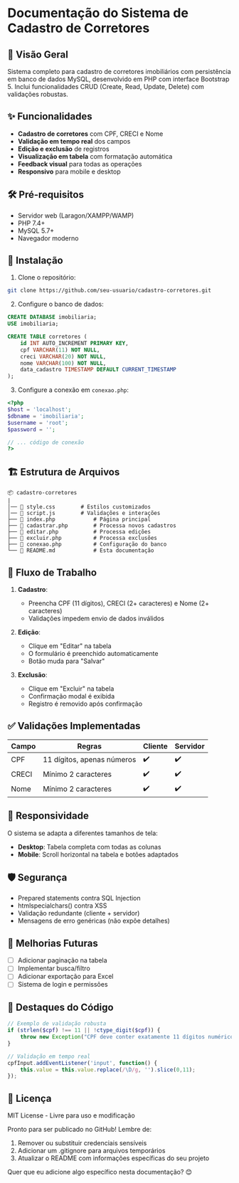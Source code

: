 # Documentação do Sistema de Cadastro de Corretores

## 📝 Visão Geral
Sistema completo para cadastro de corretores imobiliários com persistência em banco de dados MySQL, desenvolvido em PHP com interface Bootstrap 5. Inclui funcionalidades CRUD (Create, Read, Update, Delete) com validações robustas.

## ✨ Funcionalidades
- **Cadastro de corretores** com CPF, CRECI e Nome
- **Validação em tempo real** dos campos
- **Edição e exclusão** de registros
- **Visualização em tabela** com formatação automática
- **Feedback visual** para todas as operações
- **Responsivo** para mobile e desktop

## 🛠️ Pré-requisitos
- Servidor web (Laragon/XAMPP/WAMP)
- PHP 7.4+
- MySQL 5.7+
- Navegador moderno

## 🚀 Instalação
1. Clone o repositório:
```bash
git clone https://github.com/seu-usuario/cadastro-corretores.git
```

2. Configure o banco de dados:
```sql
CREATE DATABASE imobiliaria;
USE imobiliaria;

CREATE TABLE corretores (
    id INT AUTO_INCREMENT PRIMARY KEY,
    cpf VARCHAR(11) NOT NULL,
    creci VARCHAR(20) NOT NULL,
    nome VARCHAR(100) NOT NULL,
    data_cadastro TIMESTAMP DEFAULT CURRENT_TIMESTAMP
);
```

3. Configure a conexão em `conexao.php`:
```php
<?php
$host = 'localhost';
$dbname = 'imobiliaria';
$username = 'root';
$password = '';

// ... código de conexão
?>
```

## 🏗️ Estrutura de Arquivos
```
📦 cadastro-corretores
|
│── 📜 style.css        # Estilos customizados
│── 📜 script.js        # Validações e interações
├── 📜 index.php            # Página principal
├── 📜 cadastrar.php        # Processa novos cadastros
├── 📜 editar.php           # Processa edições
├── 📜 excluir.php          # Processa exclusões
├── 📜 conexao.php          # Configuração do banco
└── 📜 README.md            # Esta documentação
```

## 🔄 Fluxo de Trabalho
1. **Cadastro**:
   - Preencha CPF (11 dígitos), CRECI (2+ caracteres) e Nome (2+ caracteres)
   - Validações impedem envio de dados inválidos

2. **Edição**:
   - Clique em "Editar" na tabela
   - O formulário é preenchido automaticamente
   - Botão muda para "Salvar"

3. **Exclusão**:
   - Clique em "Excluir" na tabela
   - Confirmação modal é exibida
   - Registro é removido após confirmação

## ✅ Validações Implementadas
| Campo   | Regras                          | Cliente | Servidor |
|---------|---------------------------------|---------|----------|
| CPF     | 11 dígitos, apenas números      | ✔️      | ✔️       |
| CRECI   | Mínimo 2 caracteres             | ✔️      | ✔️       |
| Nome    | Mínimo 2 caracteres             | ✔️      | ✔️       |

## 📱 Responsividade
O sistema se adapta a diferentes tamanhos de tela:
- **Desktop**: Tabela completa com todas as colunas
- **Mobile**: Scroll horizontal na tabela e botões adaptados

## 🛡️ Segurança
- Prepared statements contra SQL Injection
- htmlspecialchars() contra XSS
- Validação redundante (cliente + servidor)
- Mensagens de erro genéricas (não expõe detalhes)

## 📌 Melhorias Futuras
- [ ] Adicionar paginação na tabela
- [ ] Implementar busca/filtro
- [ ] Adicionar exportação para Excel
- [ ] Sistema de login e permissões

## 🌟 Destaques do Código
```php
// Exemplo de validação robusta
if (strlen($cpf) !== 11 || !ctype_digit($cpf)) {
    throw new Exception("CPF deve conter exatamente 11 dígitos numéricos");
}
```

```javascript
// Validação em tempo real
cpfInput.addEventListener('input', function() {
    this.value = this.value.replace(/\D/g, '').slice(0,11);
});
```

## 📄 Licença
MIT License - Livre para uso e modificação

Pronto para ser publicado no GitHub! Lembre de:
1. Remover ou substituir credenciais sensíveis
2. Adicionar um .gitignore para arquivos temporários
3. Atualizar o README com informações específicas do seu projeto

Quer que eu adicione algo específico nesta documentação? 😊
